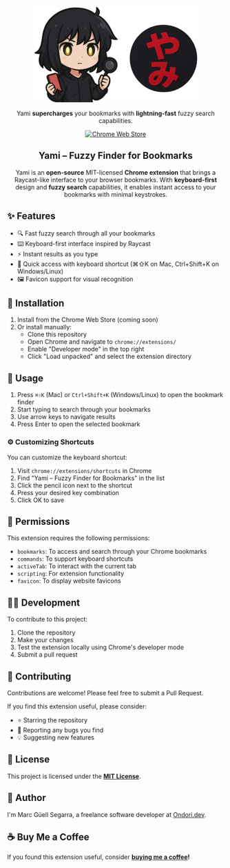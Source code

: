 <p align="center"><a href="https://chrome.google.com/webstore/detail/yami-bookmark-fuzzy-finder" target="_blank" rel="noreferrer noopener"><img width="380" alt="Yami's logo" src="images/logo.png"></a></p>

<p align="center">Yami <strong>supercharges</strong> your bookmarks with <strong>lightning-fast</strong> fuzzy search capabilities.</p>

<p align="center">
<a rel="noreferrer noopener" href="https://chrome.google.com/webstore/detail/yami-bookmark-fuzzy-finder"><img alt="Chrome Web Store" src="https://img.shields.io/badge/Google%20Chrome-4285F4?logo=GoogleChrome&logoColor=white"></a>
</p>

<h2 align="center">Yami – Fuzzy Finder for Bookmarks</h2>


<p align="center">Yami is an <strong>open-source</strong> MIT-licensed <strong>Chrome extension</strong> that brings a Raycast-like interface to your browser bookmarks. With <strong>keyboard-first</strong> design and <strong>fuzzy search</strong> capabilities, it enables instant access to your bookmarks with minimal keystrokes.</p>


## ✨ Features

- 🔍 Fast fuzzy search through all your bookmarks
- ⌨️ Keyboard-first interface inspired by Raycast
- ⚡ Instant results as you type
- 🎯 Quick access with keyboard shortcut (⌘⇧K on Mac, Ctrl+Shift+K on Windows/Linux)
- 🖼️ Favicon support for visual recognition

## 🚀 Installation

1. Install from the Chrome Web Store (coming soon)
2. Or install manually:
   - Clone this repository
   - Open Chrome and navigate to `chrome://extensions/`
   - Enable "Developer mode" in the top right
   - Click "Load unpacked" and select the extension directory

## 📖 Usage

1. Press `⌘⇧K` (Mac) or `Ctrl+Shift+K` (Windows/Linux) to open the bookmark finder
2. Start typing to search through your bookmarks
3. Use arrow keys to navigate results
4. Press Enter to open the selected bookmark

### ⚙️ Customizing Shortcuts

You can customize the keyboard shortcut:

1. Visit `chrome://extensions/shortcuts` in Chrome
2. Find "Yami – Fuzzy Finder for Bookmarks" in the list
3. Click the pencil icon next to the shortcut
4. Press your desired key combination
5. Click OK to save

## 🔐 Permissions

This extension requires the following permissions:

- `bookmarks`: To access and search through your Chrome bookmarks
- `commands`: To support keyboard shortcuts
- `activeTab`: To interact with the current tab
- `scripting`: For extension functionality
- `favicon`: To display website favicons

## 👨‍💻 Development

To contribute to this project:

1. Clone the repository
2. Make your changes
3. Test the extension locally using Chrome's developer mode
4. Submit a pull request

## 🤝 Contributing

Contributions are welcome! Please feel free to submit a Pull Request.

If you find this extension useful, please consider:

- ⭐ Starring the repository
- 🐛 Reporting any bugs you find
- 💡 Suggesting new features

## 📄 License

This project is licensed under the [**MIT License**](https://github.com/mguellsegarra/yami-bookmark-fuzzy-finder/blob/main/LICENSE).

## 👋 Author

I'm Marc Güell Segarra, a freelance software developer at [Ondori.dev](https://ondori.dev).

## ☕ Buy Me a Coffee

If you found this extension useful, consider **[buying me a coffee](https://buymeacoffee.com/mguellsegarra)!**
